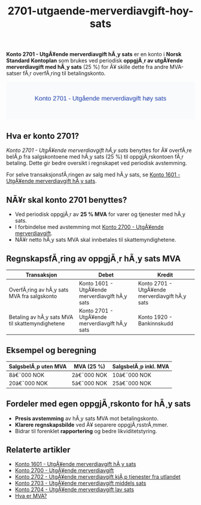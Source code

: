 ﻿---
title: "2701-utgaende-merverdiavgift-hoy-sats"
meta_title: "2701-utgaende-merverdiavgift-hoy-sats"
meta_description: "**Konto 2701 - UtgÃ¥ende merverdiavgift hÃ¸y sats** er en konto i **Norsk Standard Kontoplan** som brukes ved periodisk **oppgjÃ¸r av utgÃ¥ende merverdiavgift m..."
slug: 2701-utgaende-merverdiavgift-hoy-sats
type: blog
layout: pages/single
---

**Konto 2701 - UtgÃ¥ende merverdiavgift hÃ¸y sats** er en konto i **Norsk Standard Kontoplan** som brukes ved periodisk **oppgjÃ¸r av utgÃ¥ende merverdiavgift med hÃ¸y sats** (25 %) for Ã¥ skille dette fra andre MVA-satser fÃ¸r overfÃ¸ring til betalingskonto.

![Illustrasjon av konto 2701 UtgÃ¥ende merverdiavgift hÃ¸y sats](2701-utgaende-merverdiavgift-hoy-sats-image.svg)

## Hva er konto 2701?

*Konto 2701 - UtgÃ¥ende merverdiavgift hÃ¸y sats* benyttes for Ã¥ overfÃ¸re belÃ¸p fra salgskontoene med hÃ¸y sats (25 %) til oppgjÃ¸rskontoen fÃ¸r betaling. Dette gir bedre oversikt i regnskapet ved periodisk avstemming.

For selve transaksjonsfÃ¸ringen av salg med hÃ¸y sats, se [Konto 1601 - UtgÃ¥ende merverdiavgift hÃ¸y sats](/blogs/kontoplan/1601-utgaende-merverdiavgift-hoy-sats "Konto 1601 - UtgÃ¥ende merverdiavgift hÃ¸y sats").

## NÃ¥r skal konto 2701 benyttes?

* Ved periodisk oppgjÃ¸r av **25 % MVA** for varer og tjenester med hÃ¸y sats.
* I forbindelse med avstemming mot [Konto 2700 - UtgÃ¥ende merverdiavgift](/blogs/kontoplan/2700-utgaende-merverdiavgift "Konto 2700 - UtgÃ¥ende merverdiavgift").
* NÃ¥r netto hÃ¸y sats MVA skal innbetales til skattemyndighetene.

## RegnskapsfÃ¸ring av oppgjÃ¸r hÃ¸y sats MVA

| Transaksjon                                              | Debet                                                     | Kredit                                      |
|----------------------------------------------------------|-----------------------------------------------------------|----------------------------------------------|
| OverfÃ¸ring av hÃ¸y sats MVA fra salgskonto                | Konto 1601 - UtgÃ¥ende merverdiavgift hÃ¸y sats             | Konto 2701 - UtgÃ¥ende merverdiavgift hÃ¸y sats |
| Betaling av hÃ¸y sats MVA til skattemyndighetene          | Konto 2701 - UtgÃ¥ende merverdiavgift hÃ¸y sats             | Konto 1920 - Bankinnskudd                    |

## Eksempel og beregning

| SalgsbelÃ¸p uten MVA | MVA (25 %) | SalgsbelÃ¸p inkl. MVA |
|---------------------|------------|----------------------|
| 8â€¯000 NOK           | 2â€¯000 NOK  | 10â€¯000 NOK           |
| 20â€¯000 NOK          | 5â€¯000 NOK  | 25â€¯000 NOK           |

## Fordeler med egen oppgjÃ¸rskonto for hÃ¸y sats

* **Presis avstemming** av hÃ¸y sats MVA mot betalingskonto.
* **Klarere regnskapsbilde** ved Ã¥ separere oppgjÃ¸rsstrÃ¸mmer.
* Bidrar til forenklet **rapportering** og bedre likviditetstyring.

## Relaterte artikler

* [Konto 1601 - UtgÃ¥ende merverdiavgift hÃ¸y sats](/blogs/kontoplan/1601-utgaende-merverdiavgift-hoy-sats "Konto 1601 - UtgÃ¥ende merverdiavgift hÃ¸y sats")
* [Konto 2700 - UtgÃ¥ende merverdiavgift](/blogs/kontoplan/2700-utgaende-merverdiavgift "Konto 2700 - UtgÃ¥ende merverdiavgift")
* [Konto 2702 - UtgÃ¥ende merverdiavgift kjÃ¸p tjenester fra utlandet](/blogs/kontoplan/2702-utgaende-merverdiavgift-kjop-tjen-fra-utlandet "Konto 2702 - UtgÃ¥ende merverdiavgift kjÃ¸p tjenester fra utlandet")
* [Konto 2703 - UtgÃ¥ende merverdiavgift middels sats](/blogs/kontoplan/2703-utgaende-merverdiavgift-middels-sats "Konto 2703 - UtgÃ¥ende merverdiavgift middels sats")
* [Konto 2704 - UtgÃ¥ende merverdiavgift lav sats](/blogs/kontoplan/2704-utgaende-merverdiavgift-lav-sats "Konto 2704 - UtgÃ¥ende merverdiavgift lav sats")
* [Hva er MVA?](/blogs/regnskap/hva-er-moms-mva "Hva er MVA? MVA-regnskapsfÃ¸ring og merverdiavgift")
